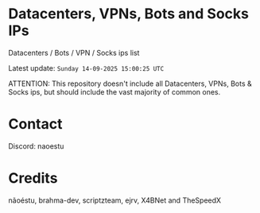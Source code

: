 # Datacenters, VPNs, Bots and Socks IPs
 
Datacenters / Bots / VPN / Socks ips list

Latest update: `Sunday 14-09-2025 15:00:25 UTC` 

ATTENTION: This repository doesn't include all Datacenters, VPNs, Bots & Socks ips, 
but should include the vast majority of common ones.

# Contact
Discord: naoestu

# Credits
nãoéstu, brahma-dev, scriptzteam, ejrv, X4BNet and TheSpeedX
